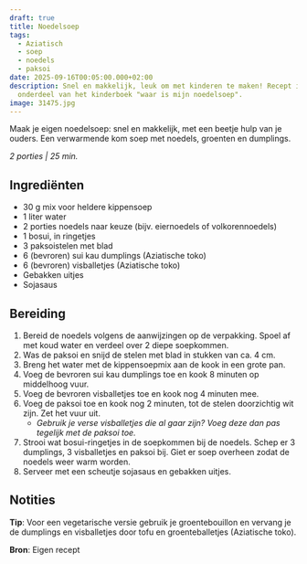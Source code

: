 ```yaml
---
draft: true
title: Noedelsoep
tags:
  - Aziatisch
  - soep
  - noedels
  - paksoi
date: 2025-09-16T00:05:00.000+02:00
description: Snel en makkelijk, leuk om met kinderen te maken! Recept is
  onderdeel van het kinderboek "waar is mijn noedelsoep".
image: 31475.jpg
---
```


Maak je eigen noedelsoep: snel en makkelijk, met een beetje hulp van je ouders. Een verwarmende kom soep met noedels, groenten en dumplings.  

*2 porties | 25 min.*

## Ingrediënten

* 30 g mix voor heldere kippensoep  
* 1 liter water  
* 2 porties noedels naar keuze (bijv. eiernoedels of volkorennoedels)  
* 1 bosui, in ringetjes  
* 3 paksoistelen met blad  
* 6 (bevroren) sui kau dumplings (Aziatische toko)  
* 6 (bevroren) visballetjes (Aziatische toko)  
* Gebakken uitjes  
* Sojasaus  


## Bereiding

1. Bereid de noedels volgens de aanwijzingen op de verpakking. Spoel af met koud water en verdeel over 2 diepe soepkommen.  
2. Was de paksoi en snijd de stelen met blad in stukken van ca. 4 cm.  
3. Breng het water met de kippensoepmix aan de kook in een grote pan.  
4. Voeg de bevroren sui kau dumplings toe en kook 8 minuten op middelhoog vuur.  
5. Voeg de bevroren visballetjes toe en kook nog 4 minuten mee.  
6. Voeg de paksoi toe en kook nog 2 minuten, tot de stelen doorzichtig wit zijn. Zet het vuur uit.  
   - *Gebruik je verse visballetjes die al gaar zijn? Voeg deze dan pas tegelijk met de paksoi toe.*  
7. Strooi wat bosui-ringetjes in de soepkommen bij de noedels. Schep er 3 dumplings, 3 visballetjes en paksoi bij. Giet er soep overheen zodat de noedels weer warm worden.  
8. Serveer met een scheutje sojasaus en gebakken uitjes.  

## Notities

**Tip**: Voor een vegetarische versie gebruik je groentebouillon en vervang je de dumplings en visballetjes door tofu en groenteballetjes (Aziatische toko).  

**Bron**: Eigen recept
